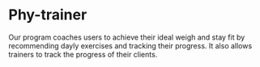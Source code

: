 # Phy-trainer
Our program coaches users to achieve their ideal weigh and stay fit by recommending dayly exercises and tracking their progress. It also allows trainers to track the progress of their clients.  
